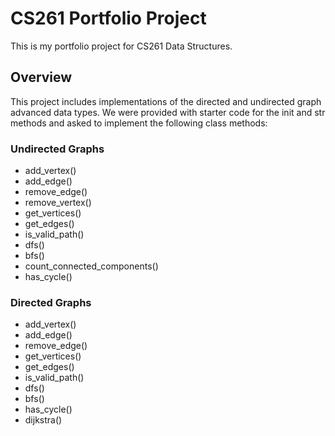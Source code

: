 # CS261 Portfolio Project
This is my portfolio project for CS261 Data Structures.

## Overview
This project includes implementations of the directed and undirected graph advanced data types. We were provided with starter code for the init and str methods and asked to implement the following class methods:

### Undirected Graphs
- add_vertex()
- add_edge()
- remove_edge()
- remove_vertex()
- get_vertices()
- get_edges()
- is_valid_path()
- dfs()
- bfs()
- count_connected_components()
- has_cycle()

### Directed Graphs
- add_vertex()
- add_edge()
- remove_edge()
- get_vertices()
- get_edges()
- is_valid_path()
- dfs()
- bfs()
- has_cycle()
- dijkstra()

